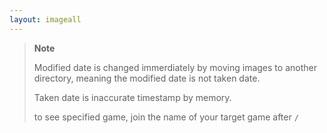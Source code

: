 ```yaml
---
layout: imageall
---
```

>**Note**
>
>Modified date is changed immerdiately by moving images to another directory, meaning the modified date is not taken date.
>
>Taken date is inaccurate timestamp by memory.
>
>to see specified game, join the name of your target game after `/`
